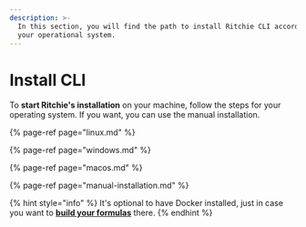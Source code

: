 ```yaml
---
description: >-
  In this section, you will find the path to install Ritchie CLI according to
  your operational system.
---
```


# Install CLI

To **start Ritchie's installation** on your machine, follow the steps for your operating system. If you want, you can use the manual installation.

{% page-ref page="linux.md" %}

{% page-ref page="windows.md" %}

{% page-ref page="macos.md" %}

{% page-ref page="manual-installation.md" %}

{% hint style="info" %}
It's optional to have Docker installed, just in case you want to [**build your formulas**](../../how-to/build-a-formula.md) there. 
{% endhint %}



